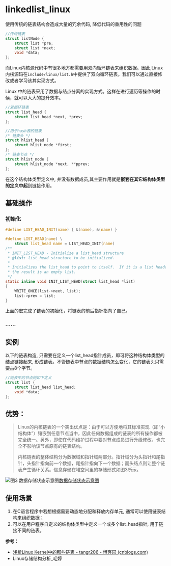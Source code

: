 # linkedlist_linux



使用传统的链表结构会造成大量的冗余代码, 降低代码的重用性的问题

```c
//传统链表
struct listNode {
	struct list *pre;
	struct list *next;
	void *data;
};
```

而Linux内核源代码中有很多地方都需要用双向循环链表来组织数据。因此,Linux内核源码在`include/linux/list.h`中提供了双向循环链表。我们可以通过直接修改或者学习该其实现方式。

Linux 中的链表采用了数据与结点分离的实现方式。这样在进行遍历等操作的时候，就可以大大的提升效率。

```c
//双循环链表
struct list_head {
	struct list_head *next, *prev;
};

//用于hash表的链表
/* 链表头 */
struct hlist_head {
	struct hlist_node *first;
};
/* 链表节点 */
struct hlist_node {
	struct hlist_node *next, **pprev;
};

```

在这个结构体类型定义中, 并没有数据成员,其主要作用就是**嵌套在其它结构体类型的定义中起**到链接作用。

## 基础操作

### 初始化

```c
#define LIST_HEAD_INIT(name) { &(name), &(name) }

#define LIST_HEAD(name) \
	struct list_head name = LIST_HEAD_INIT(name)
/**
 * INIT_LIST_HEAD - Initialize a list_head structure
 * @list: list_head structure to be initialized.
 *
 * Initializes the list_head to point to itself.  If it is a list header,
 * the result is an empty list.
 */
static inline void INIT_LIST_HEAD(struct list_head *list)
{
	WRITE_ONCE(list->next, list);
	list->prev = list;
}
```

上面的宏完成了链表的初始化，将链表的前后指针指向了自己。

### ……

## 实例

以下的链表构造, 只需要在定义一个list_head指针成员，即可将这种结构体类型的结点链接起来, 形成链表。不管链表中节点的数据结构怎么变化，它的链表头只需要占8个字节。

```c
//链表中的节点则如下定义
struct list {
	struct list_head list_head;
	void *data;
};
```

## 优势：

> Linux的内核链表的一个突出优点是：由于可以方便地将其标准实现（即“小结构体”）镶嵌到任意节点当中，因此任何数据组成的链表的所有操作都被完全统一。另外，即使在代码维护过程中要对节点成员进行升级修改，也完全不影响该节点原有的链表结构。
>
> 内核链表的整体结构分为数据域和指针域两部分。指针域分为头指针和尾指针，头指针指向前一个数据，尾指针指向下一个数据；而头结点则让整个链表产生循环关系。信息存储在堆空间里的存储形式如图3所示。

![图3 数据存储状态示意图](https://p3-juejin.byteimg.com/tos-cn-i-k3u1fbpfcp/5b7160be899b47f39259c3316165e9ff~tplv-k3u1fbpfcp-zoom-1.image)[数据存储状态示意图](https://link.juejin.cn/?target=https%3A%2F%2Fkns.cnki.net%2FKXReader%2FDetail%2FGetImg%3Ffilename%3Dimages%2FELEW202102075_01800.jpg%26uid%3DWEEvREcwSlJHSldTTEYzVTFPU25OeDA5Nnhqck1sYUg4YWpTNFhubDdoTT0%3D%249A4hF_YAuvQ5obgVAqNKPCYcEjKensW4IQMovwHtwkF4VYPoHbKxJw!!)

## 使用场景

1. 在C语言程序中若想根据需要动态地分配和释放内存单元, 通常可以使用链表结构来组织数据；
2. 可以在用户程序自定义的结构体类型中定义一个或多个list_head指针, 用于链接不同的链表。

**参考：**

- [浅析Linux Kernel中的那些链表 - tangr206 - 博客园 (cnblogs.com)](https://www.cnblogs.com/tangr206/articles/3291029.html)
- Linux存储结构分析_毛婷
